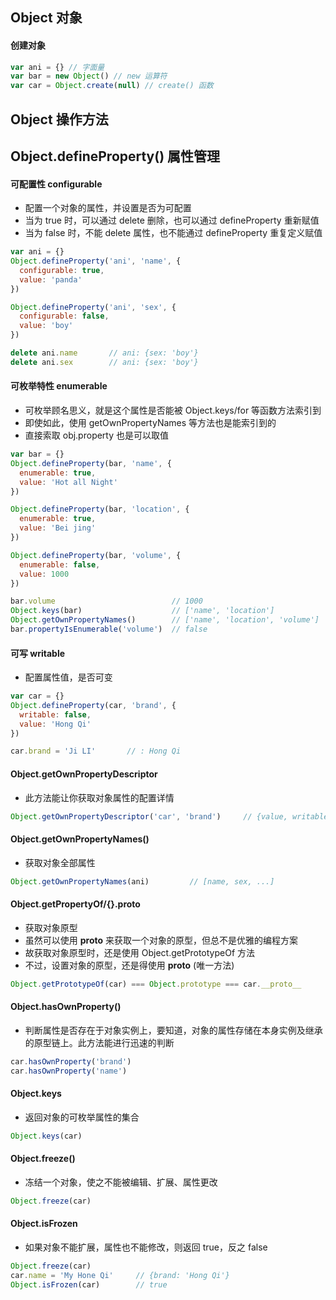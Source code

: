 ## Object 对象

#### 创建对象
```js
var ani = {} // 字面量
var bar = new Object() // new 运算符
var car = Object.create(null) // create() 函数
```

## Object 操作方法

## Object.defineProperty() 属性管理

#### 可配置性 configurable
* 配置一个对象的属性，并设置是否为可配置
* 当为 true 时，可以通过 delete 删除，也可以通过 defineProperty 重新赋值
* 当为 false 时，不能 delete 属性，也不能通过 defineProperty 重复定义赋值
```js
var ani = {}
Object.defineProperty('ani', 'name', {
  configurable: true,
  value: 'panda'
})

Object.defineProperty('ani', 'sex', {
  configurable: false,
  value: 'boy'
})

delete ani.name       // ani: {sex: 'boy'}
delete ani.sex        // ani: {sex: 'boy'}
```

#### 可枚举特性 enumerable
* 可枚举顾名思义，就是这个属性是否能被 Object.keys/for 等函数方法索引到
* 即使如此，使用 getOwnPropertyNames 等方法也是能索引到的
* 直接索取 obj.property 也是可以取值
```js
var bar = {}
Object.defineProperty(bar, 'name', {
  enumerable: true,
  value: 'Hot all Night'
})

Object.defineProperty(bar, 'location', {
  enumerable: true,
  value: 'Bei jing'
})

Object.defineProperty(bar, 'volume', {
  enumerable: false,
  value: 1000
})

bar.volume                          // 1000
Object.keys(bar)                    // ['name', 'location']
Object.getOwnPropertyNames()        // ['name', 'location', 'volume']
bar.propertyIsEnumerable('volume')  // false

```

#### 可写 writable
* 配置属性值，是否可变
```js
var car = {}
Object.defineProperty(car, 'brand', {
  writable: false,
  value: 'Hong Qi'
})

car.brand = 'Ji LI'       // : Hong Qi
```


#### Object.getOwnPropertyDescriptor
* 此方法能让你获取对象属性的配置详情
```js
Object.getOwnPropertyDescriptor('car', 'brand')     // {value, writable: false, enumerable....}
```

#### Object.getOwnPropertyNames()
* 获取对象全部属性
```js
Object.getOwnPropertyNames(ani)         // [name, sex, ...]
```

#### Object.getPropertyOf/{}.__proto__
* 获取对象原型
* 虽然可以使用 __proto__  来获取一个对象的原型，但总不是优雅的编程方案
* 故获取对象原型时，还是使用 Object.getPrototypeOf 方法
* 不过，设置对象的原型，还是得使用 __proto__ (唯一方法)
```js
Object.getPrototypeOf(car) === Object.prototype === car.__proto__
```

#### Object.hasOwnProperty()
* 判断属性是否存在于对象实例上，要知道，对象的属性存储在本身实例及继承的原型链上。此方法能进行迅速的判断
```js
car.hasOwnProperty('brand')
car.hasOwnProperty('name')
```

#### Object.keys 
* 返回对象的可枚举属性的集合
```js
Object.keys(car)
```

#### Object.freeze()
* 冻结一个对象，使之不能被编辑、扩展、属性更改
```js
Object.freeze(car)
```

#### Object.isFrozen
* 如果对象不能扩展，属性也不能修改，则返回 true，反之 false

```js
Object.freeze(car)
car.name = 'My Hone Qi'     // {brand: 'Hong Qi'}
Object.isFrozen(car)        // true
```


